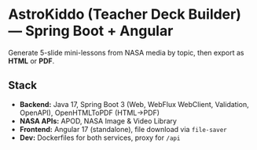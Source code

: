 
# AstroKiddo (Teacher Deck Builder) — Spring Boot + Angular

Generate 5-slide mini-lessons from NASA media by topic, then export as **HTML** or **PDF**.

## Stack
- **Backend:** Java 17, Spring Boot 3 (Web, WebFlux WebClient, Validation, OpenAPI), OpenHTMLToPDF (HTML→PDF)
- **NASA APIs:** APOD, NASA Image & Video Library
- **Frontend:** Angular 17 (standalone), file download via `file-saver`
- **Dev:** Dockerfiles for both services, proxy for `/api`